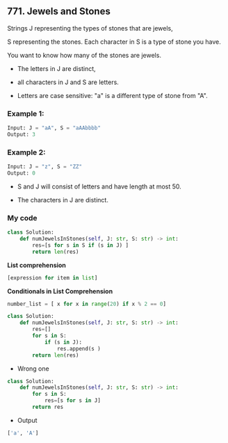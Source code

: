 ## 771. Jewels and Stones

Strings J representing the types of stones that are jewels, 

S representing the stones.  Each character in S is a type of stone you have. 

You want to know how many of the stones are jewels.

* The letters in J are distinct, 

* all characters in J and S are letters. 

* Letters are case sensitive: "a" is a different type of stone from "A".

### Example 1:
```python
Input: J = "aA", S = "aAAbbbb"
Output: 3
```

### Example 2:
```python
Input: J = "z", S = "ZZ"
Output: 0
```

* S and J will consist of letters and have length at most 50.

* The characters in J are distinct.


### My code
```python
class Solution:
    def numJewelsInStones(self, J: str, S: str) -> int: 
        res=[s for s in S if (s in J) ] 
        return len(res)
```
**List comprehension**
```python
[expression for item in list]
```

**Conditionals in List Comprehension**
```python
number_list = [ x for x in range(20) if x % 2 == 0]
```

```python
class Solution:
    def numJewelsInStones(self, J: str, S: str) -> int: 
        res=[]
        for s in S:
            if (s in J):
                res.append(s )
        return len(res)
 ```



* Wrong one
```python 
class Solution:
    def numJewelsInStones(self, J: str, S: str) -> int: 
        for s in S:
            res=[s for s in J]
        return res
```
      
* Output

```python
['a', 'A']
```

